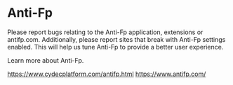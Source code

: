 # Anti-Fp
Please report bugs relating to the Anti-Fp application, extensions or antifp.com.  Additionally, please report sites that break with Anti-Fp settings enabled.  This will help us tune Anti-Fp to provide a better user experience.

Learn more about Anti-Fp.

https://www.cydecplatform.com/antifp.html
https://www.antifp.com/
